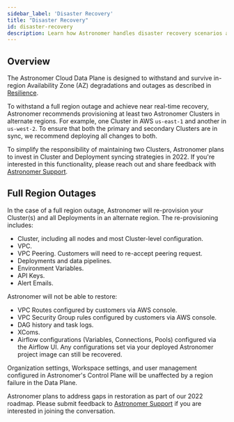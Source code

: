 ```yaml
---
sidebar_label: 'Disaster Recovery'
title: "Disaster Recovery"
id: disaster-recovery
description: Learn how Astronomer handles disaster recovery scenarios and how to best prepare your environment.
---
```


## Overview

The Astronomer Cloud Data Plane is designed to withstand and survive in-region Availability Zone (AZ) degradations and outages as described in [Resilience](resilience.md).

To withstand a full region outage and achieve near real-time recovery, Astronomer recommends provisioning at least two Astronomer Clusters in alternate regions. For example, one Cluster in AWS `us-east-1` and another in `us-west-2`. To ensure that both the primary and secondary Clusters are in sync, we recommend deploying all changes to both.

To simplify the responsibility of maintaining two Clusters, Astronomer plans to invest in Cluster and Deployment syncing strategies in 2022. If you're interested in this functionality, please reach out and share feedback with [Astronomer Support](https://support.astronomer.io/).

## Full Region Outages

In the case of a full region outage, Astronomer will re-provision your Cluster(s) and all Deployments in an alternate region. The re-provisioning includes:

- Cluster, including all nodes and most Cluster-level configuration.
- VPC.
- VPC Peering. Customers will need to re-accept peering request.
- Deployments and data pipelines.
- Environment Variables.
- API Keys.
- Alert Emails.

Astronomer will not be able to restore:

- VPC Routes configured by customers via AWS console.
- VPC Security Group rules configured by customers via AWS console.
- DAG history and task logs.
- XComs.
- Airflow configurations (Variables, Connections, Pools) configured via the Airflow UI. Any configurations set via your deployed Astronomer project image can still be recovered.

Organization settings, Workspace settings, and user management configured in Astronomer's Control Plane will be unaffected by a region failure in the Data Plane.

Astronomer plans to address gaps in restoration as part of our 2022 roadmap. Please submit feedback to [Astronomer Support](https://support.astronomer.io/) if you are interested in joining the conversation.
